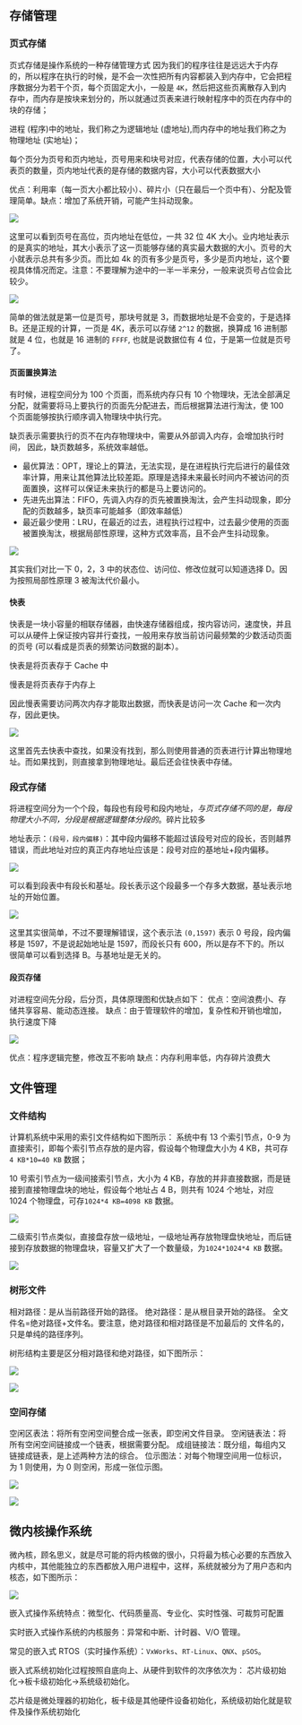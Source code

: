 
```toc
```

## 存储管理

### 页式存储

页式存储是操作系统的一种存储管理方式
因为我们的程序往往是远远大于内存的，所以程序在执行的时候，是不会一次性把所有内容都装入到内存中，它会把程序数据分为若干个页，每个页固定大小，一般是 `4K`，然后把这些页离散存入到内存中，而内存是按块来划分的，所以就通过页表来进行映射程序中的页在内存中的块的存储；

进程 (程序)中的地址，我们称之为逻辑地址 (虚地址),而内存中的地址我们称之为物理地址 (实地址)；

每个页分为页号和页内地址，页号用来和块号对应，代表存储的位置，大小可以代表页的数量，页内地址代表的是存储的数据内容，大小可以代表数据大小

优点：利用率（每一页大小都比较小）、碎片小（只在最后一个页中有）、分配及管理简单。缺点：增加了系统开销，可能产生抖动现象。

![](../img/055.jpeg)

这里可以看到页号在高位，页内地址在低位，一共 32 位 4K 大小。业内地址表示的是真实的地址，其大小表示了这一页能够存储的真实最大数据的大小。页号的大小就表示总共有多少页。而比如 4k 的页有多少是页号，多少是页内地址，这个要视具体情况而定。注意：不要理解为途中的一半一半来分，一般来说页号占位会比较少。

![](../img/056.jpeg)

简单的做法就是第一位是页号，那块号就是 3，而数据地址是不会变的，于是选择 B。还是正规的计算，一页是 4K，表示可以存储 `2^12` 的数据，换算成 16 进制那就是 4 位，也就是 16 进制的 `FFFF`, 也就是说数据位有 4 位，于是第一位就是页号了。

#### 页面置换算法

有时候，进程空间分为 100 个页面，而系统内存只有 10 个物理块，无法全部满足分配，就需要将马上要执行的页面先分配进去，而后根据算法进行淘汰，使 100 个页面能够按执行顺序调入物理块中执行完。

缺页表示需要执行的页不在内存物理块中，需要从外部调入内存，会增加执行时间，
因此，缺页数越多，系统效率越低。

- 最优算法：OPT，理论上的算法，无法实现，是在进程执行完后进行的最佳效率计算，用来让其他算法比较差距。原理是选择未来最长时间内不被访问的页面置换，这样可以保证未来执行的都是马上要访问的。
- 先进先出算法：FIFO，先调入内存的页先被置换淘汰，会产生抖动现象，即分配的页数越多，缺页率可能越多（即效率越低）
- 最近最少使用：LRU，在最近的过去，进程执行过程中，过去最少使用的页面被置换淘汰，根据局部性原理，这种方式效率高，且不会产生抖动现象。

![](../img/057.jpeg)

其实我们对比一下 0，2，3 中的状态位、访问位、修改位就可以知道选择 D。因为按照局部性原理 3 被淘汰代价最小。

#### 快表

快表是一块小容量的相联存储器，由快速存储器组成，按内容访问，速度快，并且可以从硬件上保证按内容并行查找，一般用来存放当前访问最频繁的少数活动页面的页号 (可以看成是页表的频繁访问数据的副本）。

快表是将页表存于 Cache 中

慢表是将页表存于内存上

因此慢表需要访问两次内存才能取出数据，而快表是访问一次 Cache 和一次内存，因此更快。

![](../img/058.jpeg)


这里首先去快表中查找，如果没有找到，那么则使用普通的页表进行计算出物理地址。而如果找到，则直接拿到物理地址。最后还会往快表中存储。


### 段式存储

将进程空间分为一个个段，每段也有段号和段内地址，*与页式存储不同的是，每段物理大小不同，分段是根据逻辑整体分段的*。碎片比较多

地址表示：`(段号，段内偏移)`：其中段内偏移不能超过该段号对应的段长，否则越界错误，而此地址对应的真正内存地址应该是：段号对应的基地址+段内偏移。

![](../img/059.jpeg)

可以看到段表中有段长和基址。段长表示这个段最多一个存多大数据，基址表示地址的开始位置。

![](../img/060.jpeg)

这里其实很简单，不过不要理解错误，这个表示法 `(0,1597)` 表示 0 号段，段内偏移是 1597，不是说起始地址是 1597，而段长只有 600，所以是存不下的。所以很简单可以看到选择 B。与基地址是无关的。


#### 段页存储

对进程空间先分段，后分页，具体原理图和优缺点如下：
优点：空间浪费小、存储共享容易、能动态连接。
缺点：由于管理软件的增加，复杂性和开销也增加，执行速度下降

![](../img/061.jpeg)

优点：程序逻辑完整，修改互不影响
缺点：内存利用率低，内存碎片浪费大


## 文件管理

### 文件结构

计算机系统中采用的索引文件结构如下图所示：
系统中有 13 个索引节点，0-9 为直接索引，即每个索引节点存放的是内容，假设每个物理盘大小为 4 KB，共可存 `4 KB*10=40 KB` 数据；

10 号索引节点为一级间接索引节点，大小为 4 KB，存放的并非直接数据，而是链接到直接物理盘块的地址，假设每个地址占 4 B，则共有 1024 个地址，对应 1024 个物理盘，可存`1024*4 KB=4098 KB` 数据。

![](../img/062.jpeg)

二级索引节点类似，直接盘存放一级地址，一级地址再存放物理盘快地址，而后链接到存放数据的物理盘块，容量又扩大了一个数量级，为`1024*1024*4 KB` 数据。

![](../img/063.jpeg)


### 树形文件

相对路径：是从当前路径开始的路径。
绝对路径：是从根目录开始的路径。
全文件名=绝对路径+文件名。要注意，绝对路径和相对路径是不加最后的
文件名的，只是单纯的路径序列。

树形结构主要是区分相对路径和绝对路径，如下图所示：

![](../img/064.jpeg)

![](../img/065.jpeg)


### 空间存储

空闲区表法：将所有空闲空间整合成一张表，即空闲文件目录。
空闲链表法：将所有空闲空间链接成一个链表，根据需要分配。
成组链接法：既分组，每组内又链接成链表，是上述两种方法的综合。
位示图法：对每个物理空间用一位标识，为 1 则使用，为 0 则空闲，形成一张位示图。

![](../img/066.jpeg)

![](../img/067.jpeg)


## 微内核操作系统

微內核，顾名思义，就是尽可能的将内核做的很小，只将最为核心必要的东西放入内核中，其他能独立的东西都放入用户进程中，这样，系统就被分为了用户态和内核态，如下图所示：

![](../img/068.jpeg)


嵌入式操作系统特点：微型化、代码质量高、专业化、实时性强、可裁剪可配置

实时嵌入式操作系统的内核服务：异常和中断、计时器、V/O 管理。

常见的嵌入式 RTOS（实时操作系统）：`VxWorks`、`RT-Linux`、`QNX`、`pSOS`。

嵌入式系统初始化过程按照自底向上、从硬件到软件的次序依次为：
芯片级初始化->板卡级初始化->系统级初始化。

芯片级是微处理器的初始化，板卡级是其他硬件设备初始化，系统级初始化就是软件及操作系统初始化

